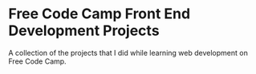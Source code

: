 # Free Code Camp Front End Development Projects
A collection of the projects that I did while learning web development on Free Code Camp.

